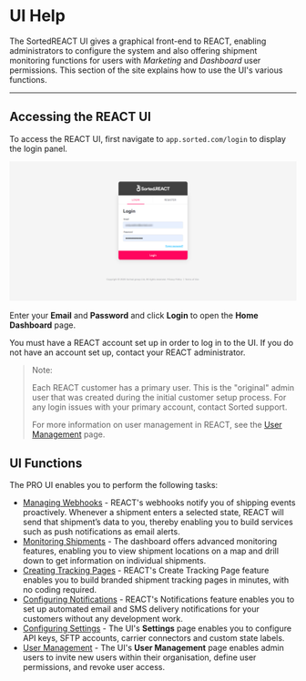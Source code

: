 # UI Help

The SortedREACT UI gives a graphical front-end to REACT, enabling administrators to configure the system and also offering shipment monitoring functions for users with _Marketing_ and _Dashboard_ user permissions. This section of the site explains how to use the UI's various functions.

---

## Accessing the REACT UI

To access the REACT UI, first navigate to `app.sorted.com/login` to display the login panel.

   ![login-page](images/login-page.png)

Enter your **Email** and **Password** and click **Login** to open the **Home Dashboard** page.

You must have a REACT account set up in order to log in to the UI. If you do not have an account set up, contact your REACT administrator. 

> <span class="note-header">Note:</span>
>
> Each REACT customer has a primary user. This is the "original" admin user that was created during the initial customer setup process. For any login issues with your primary account, contact Sorted support.
>
> For more information on user management in REACT, see the [User Management](/react/help/user-management.html) page.

## UI Functions

The PRO UI enables you to perform the following tasks:

* [Managing Webhooks](managing-webhooks.md) - REACT's webhooks notify you of shipping events proactively. Whenever a shipment enters a selected state, REACT will send that shipment’s data to you, thereby enabling you to build services such as push notifications as email alerts.
* [Monitoring Shipments](monitoring-shipments.md) - The dashboard offers advanced monitoring features, enabling you to view shipment locations on a map and drill down to get information on individual shipments.
* [Creating Tracking Pages](tracking-pages.md) - REACT's Create Tracking Page feature enables you to build branded shipment tracking pages in minutes, with no coding required.        
* [Configuring Notifications](notifications.md) - REACT's Notifications feature enables you to set up automated email and SMS delivery notifications for your customers without any development work.
* [Configuring Settings](settings.md) - The UI's **Settings** page enables you to configure API keys, SFTP accounts, carrier connectors and custom state labels.
* [User Management](user-management.md) - The UI's **User Management** page enables admin users to invite new users within their organisation, define user permissions, and revoke user access.


